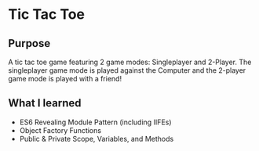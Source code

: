 # Tic Tac Toe

## Purpose
A tic tac toe game featuring 2 game modes: Singleplayer and 2-Player. The singleplayer game mode is played against the Computer and the 2-player game mode is played with a friend! 

## What I learned
- ES6 Revealing Module Pattern (including IIFEs)
- Object Factory Functions
- Public & Private Scope, Variables, and Methods
